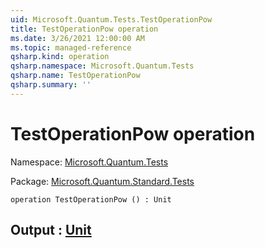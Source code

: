 ```yaml
---
uid: Microsoft.Quantum.Tests.TestOperationPow
title: TestOperationPow operation
ms.date: 3/26/2021 12:00:00 AM
ms.topic: managed-reference
qsharp.kind: operation
qsharp.namespace: Microsoft.Quantum.Tests
qsharp.name: TestOperationPow
qsharp.summary: ''
---
```


# TestOperationPow operation

Namespace: [Microsoft.Quantum.Tests](xref:Microsoft.Quantum.Tests)

Package: [Microsoft.Quantum.Standard.Tests](https://nuget.org/packages/Microsoft.Quantum.Standard.Tests)




```qsharp
operation TestOperationPow () : Unit
```


## Output : [Unit](xref:microsoft.quantum.lang-ref.unit)

